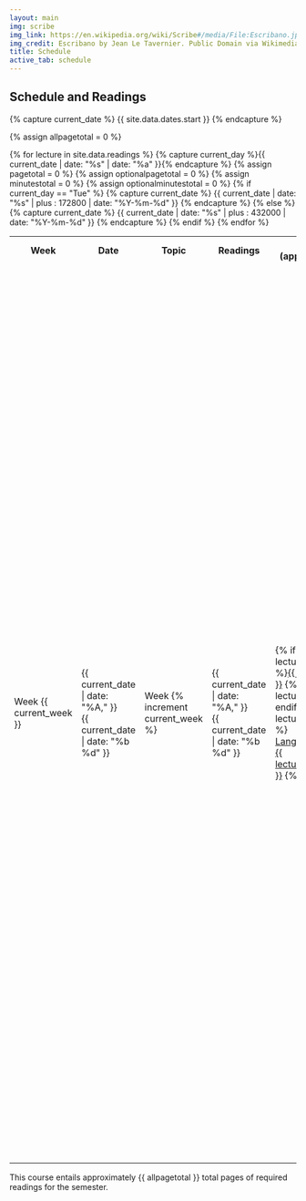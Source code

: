 ```yaml
---
layout: main
img: scribe
img_link: https://en.wikipedia.org/wiki/Scribe#/media/File:Escribano.jpg
img_credit: Escribano by Jean Le Tavernier. Public Domain via Wikimedia Commons.
title: Schedule
active_tab: schedule
---
```


<!--
<p style="text-align:center;"><strong>Schedule and readings are subject to change</strong></p>
-->

<h2>Schedule and Readings </h2>

{% capture current_date %}
{{ site.data.dates.start }}
{% endcapture %}

<!-- Create a counter for the current week, set initially to zero: {% increment current_week %} -->

{% assign allpagetotal = 0 %}

<table class="table table-striped"> 
  <tbody>
    <tr>
      <th class="col-xs-1">Week</th>
      <th class="col-xs-1">Date</th>
      <th class="col-xs-1">Topic</th>
      <th class="col-xs-6">Readings</th>
      <th class="col-xs-2">Totals (approximate)</th>
    </tr>
    {% for lecture in site.data.readings %}
        {% capture current_day %}{{ current_date | date: "%s" | date: "%a" }}{% endcapture %}
        {% assign pagetotal = 0 %}
        {% assign optionalpagetotal = 0 %}
        {% assign minutestotal = 0 %}
        {% assign optionalminutestotal = 0 %}
    <tr>
        {% if current_day == "Tue" %}
        <td>Week {{ current_week }}</td>
        <td>{{ current_date | date: "%A," }}<br/>{{ current_date | date: "%b %d" }}</td>
        {% capture current_date %}
        {{ current_date | date: "%s" | plus : 172800 | date: "%Y-%m-%d" }}
        {% endcapture %}
        {% else %}
        <td>Week {% increment current_week %}</td>
        <td>{{ current_date | date: "%A," }}<br/>{{ current_date | date: "%b %d" }}</td>
        {% capture current_date %}
        {{ current_date | date: "%s" | plus : 432000 | date: "%Y-%m-%d" }}
        {% endcapture %}
        {% endif %}      
      <td>
        {% if lecture.slides %}<a href="{{ lecture.slides }}">{{ lecture.title }}</a>
        {% else %}{{ lecture.title }}{% endif %}
	{% if lecture.language %}
	<br/><a href="lin10.html">Language in 10</a>: <a href="{{ lecture.language_slides }}">{{ lecture.language }}</a>
        {% endif %}
      </td>
      <td>
        {% if lecture.reading %}
          <ul class="fa-ul">
          {% for reading in lecture.reading %}
            <li>
            {% if reading.grad_level %}<i class="fa-li fa fa-star"> </i>
            {% elsif reading.optional %}<i class="fa-li fa fa-info-circle"> </i>
            {% else %}<i class="fa-li fa"> </i> {% endif %}
            {{ reading.author }},
            {% if reading.url %}
            <a href="{{ reading.url }}">{{ reading.title }}</a>
            {% else %}
            {{ reading.title }} 
            {% endif %}
            {% if reading.pages %}
            (p.&nbsp;{{ reading.pages }})
            {% elsif reading.times %}
            ({{ reading.times }})
            {% elsif reading.length and reading.length.unit and reading.length.value %}
            (~{{ reading.length.value }} {{ reading.length.unit }})
            {% endif %}
            </li>
            {% if reading.length and reading.length.unit and reading.length.value %}
                {% if reading.length.unit == "pages" %}
                    {% if reading.optional %}
                        {% capture optionalpagetotal %}{{ optionalpagetotal | plus: reading.length.value }}{% endcapture %}
                    {% else %}
                        {% capture pagetotal %}{{ pagetotal | plus: reading.length.value }}{% endcapture %}
                        {% capture allpagetotal %}{{ allpagetotal | plus: reading.length.value }}{% endcapture %}
                    {% endif %}
                {% elsif reading.length.unit == "minutes" %}
                    {% if reading.optional %}
                        {% capture optionalminutestotal %}{{ optionalminutestotal | plus: reading.length.value }}{% endcapture %}
                    {% else %}
                        {% capture minutestotal %}{{ minutestotal | plus: reading.length.value }}{% endcapture %}
                    {% endif %}                
                {% endif %}
            {% endif %}
          {% endfor %}
          </ul>
        {% endif %}
      </td>
      <td>
          <ul class="fa-ul">
			  {% if pagetotal != 0 %}
			      <li>{{ pagetotal }} pages of readings</li>
			  {% endif %}
			  {% if minutestotal != 0 %}
			      <li>{{ minutestotal }} minutes of video</li>
			  {% endif %}
			  {% if optionalpagetotal != 0 %}
			      <li>{{ optionalpagetotal }} pages of optional readings</li>
			  {% endif %}
			  {% if optionalminutestotal != 0 %}
			      <li>{{ optionalminutestotal }} minutes of optional video</li>
			  {% endif %}
          </ul>
      </td>
    </tr>
    {% endfor %}

  </tbody>
</table>

<p>
This course entails approximately {{ allpagetotal }} total pages of required readings for the semester.
</p>
